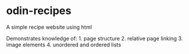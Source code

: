 # odin-recipes
A simple recipe website using html

Demonstrates knowledge of:
    1. page structure
    2. relative page linking
    3. image elements
    4. unordered and ordered lists